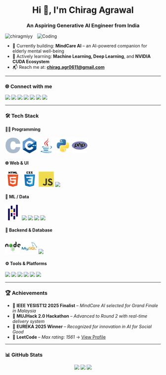 <h1 align="center">Hi 👋, I'm Chirag Agrawal</h1>
<h3 align="center">An Aspiring Generative AI Engineer from India</h3>

<img align="right" alt="Coding" width="400" src="https://i.redd.it/n8agw6z2smyb1.gif">

<p align="left">
  <img src="https://komarev.com/ghpvc/?username=chiragmiyy&label=Profile%20views&color=0e75b6&style=flat" alt="chiragmiyy" />
</p>

- 🔭 Currently building: **MindCare AI** – an AI-powered companion for elderly mental well-being  
- 🌱 Actively learning: **Machine Learning, Deep Learning**, and **NVIDIA CUDA Ecosystem**  
- 📬 Reach me at: **chirag.agr0611@gmail.com**

---

### 🌐 Connect with me

<p>
  <a href="https://linkedin.com/in/chiragmiyy"><img src="https://raw.githubusercontent.com/rahuldkjain/github-profile-readme-generator/master/src/images/icons/Social/linked-in-alt.svg" width="50" /></a>
  <a href="https://kaggle.com/chiragmiyy"><img src="https://raw.githubusercontent.com/rahuldkjain/github-profile-readme-generator/master/src/images/icons/Social/kaggle.svg" width="50" /></a>
  <a href="https://instagram.com/chiragmiyy"><img src="https://raw.githubusercontent.com/rahuldkjain/github-profile-readme-generator/master/src/images/icons/Social/instagram.svg" width="50" /></a>
  <a href="https://www.codechef.com/users/chiragmiyy9"><img src="https://cdn.jsdelivr.net/npm/simple-icons@3.1.0/icons/codechef.svg" width="50" /></a>
  <a href="https://www.hackerrank.com/@chirag_agr0611"><img src="https://raw.githubusercontent.com/rahuldkjain/github-profile-readme-generator/master/src/images/icons/Social/hackerrank.svg" width="50" /></a>
  <a href="https://codeforces.com/profile/chiragmiyy"><img src="https://raw.githubusercontent.com/rahuldkjain/github-profile-readme-generator/master/src/images/icons/Social/codeforces.svg" width="50" /></a>
  <a href="https://www.leetcode.com/chiragmiyy"><img src="https://raw.githubusercontent.com/rahuldkjain/github-profile-readme-generator/master/src/images/icons/Social/leet-code.svg" width="50" /></a>
</p>

---

### 🛠️ Tech Stack

#### 👨‍💻 Programming
<p>
  <img src="https://raw.githubusercontent.com/devicons/devicon/master/icons/c/c-original.svg" width="50" />
  <img src="https://raw.githubusercontent.com/devicons/devicon/master/icons/cplusplus/cplusplus-original.svg" width="50" />
  <img src="https://raw.githubusercontent.com/devicons/devicon/master/icons/java/java-original.svg" width="50" />
  <img src="https://raw.githubusercontent.com/devicons/devicon/master/icons/python/python-original.svg" width="50" />
  <img src="https://raw.githubusercontent.com/devicons/devicon/master/icons/php/php-original.svg" width="50" />
</p>

#### 🌐 Web & UI
<p>
  <img src="https://raw.githubusercontent.com/devicons/devicon/master/icons/html5/html5-original-wordmark.svg" width="50" />
  <img src="https://raw.githubusercontent.com/devicons/devicon/master/icons/css3/css3-original-wordmark.svg" width="50" />
  <img src="https://raw.githubusercontent.com/devicons/devicon/master/icons/javascript/javascript-original.svg" width="50" />
  <img src="https://www.vectorlogo.zone/logos/figma/figma-icon.svg" width="50" />
</p>

#### 🧠 ML / Data
<p>
  <img src="https://raw.githubusercontent.com/devicons/devicon/master/icons/pandas/pandas-original.svg" width="50" />
  <img src="https://upload.wikimedia.org/wikipedia/commons/0/05/Scikit_learn_logo_small.svg" width="50" />
  <img src="https://seaborn.pydata.org/_images/logo-mark-lightbg.svg" width="50" />
  <img src="https://www.vectorlogo.zone/logos/tensorflow/tensorflow-icon.svg" width="50" />
  <img src="https://upload.wikimedia.org/wikipedia/commons/2/21/Matlab_Logo.png" width="50" />
</p>

#### 🔧 Backend & Database
<p>
  <img src="https://raw.githubusercontent.com/devicons/devicon/master/icons/nodejs/nodejs-original-wordmark.svg" width="50" />
  <img src="https://raw.githubusercontent.com/devicons/devicon/master/icons/mysql/mysql-original-wordmark.svg" width="50" />
  <img src="https://www.vectorlogo.zone/logos/firebase/firebase-icon.svg" width="50" />
</p>

#### ⚙️ Tools & Platforms
<p>
  <img src="https://cdn.jsdelivr.net/gh/devicons/devicon/icons/vscode/vscode-original.svg" width="50" />
  <img src="https://developer.apple.com/assets/elements/icons/xcode/xcode-128x128_2x.png" width="50" />
  <img src="https://www.vectorlogo.zone/logos/git-scm/git-scm-icon.svg" width="50" />
  <img src="https://www.vectorlogo.zone/logos/gnu_bash/gnu_bash-icon.svg" width="50" />
  <img src="https://www.vectorlogo.zone/logos/apache_kafka/apache_kafka-icon.svg" width="50" />
  <img src="https://cdn.worldvectorlogo.com/logos/arduino-1.svg" width="50" />
</p>

---

### 🏆 Achievements

- 🚀 **IEEE YESIST12 2025 Finalist** – _MindCare AI selected for Grand Finale in Malaysia_  
- 🏁 **MUJHack 2.0 Hackathon** – _Advanced to Round 2 with real-time delivery system_  
- 🧠 **EUREKA 2025 Winner** – _Recognized for innovation in AI for Social Good_  
- 🧩 **LeetCode** – _Max rating: 1561_ → [View Profile](https://www.leetcode.com/chiragmiyy)

---

### 📊 GitHub Stats

<p align="center">
  <img src="https://github-readme-stats.vercel.app/api?username=chiragmiyy&show_icons=true&theme=tokyonight" />
  <img src="https://github-readme-stats.vercel.app/api/top-langs/?username=chiragmiyy&layout=compact&theme=tokyonight" />
  <img src="https://github-readme-streak-stats.herokuapp.com?user=chiragmiyy&theme=tokyonight" />
</p>
